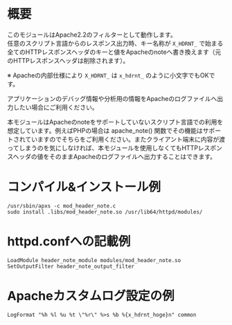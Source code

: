 # 概要

このモジュールはApache2.2のフィルターとして動作します。  
任意のスクリプト言語からのレスポンス出力時、キー名称が `X_HDRNT_` で始まる全てのHTTPレスポンスヘッダのキーと値をApacheのnoteへ書き換えます（元のHTTPレスポンスヘッダは削除されます）。

※ Apacheの内部仕様により `X_HDRNT_` は `x_hdrnt_` のように小文字でもOKです。

アプリケーションのデバッグ情報や分析用の情報をApacheのログファイルへ出力したい場合にご利用ください。

本モジュールはApacheのnoteをサポートしていないスクリプト言語での利用を想定しています。例えばPHPの場合は apache_note() 関数でその機能はサポートされていますのでそちらをご利用ください。またクライアント端末に内容が渡ってしまうのを気にしなければ、本モジュールを使用しなくてもHTTPレスポンスヘッダの値をそのままApacheのログファイルへ出力することはできます。

# コンパイル&インストール例

    /usr/sbin/apxs -c mod_header_note.c
    sudo install .libs/mod_header_note.so /usr/lib64/httpd/modules/

# httpd.confへの記載例

    LoadModule header_note_module modules/mod_header_note.so
    SetOutputFilter header_note_output_filter

# Apacheカスタムログ設定の例

    LogFormat "%h %l %u %t \"%r\" %>s %b %{x_hdrnt_hoge}n" common


